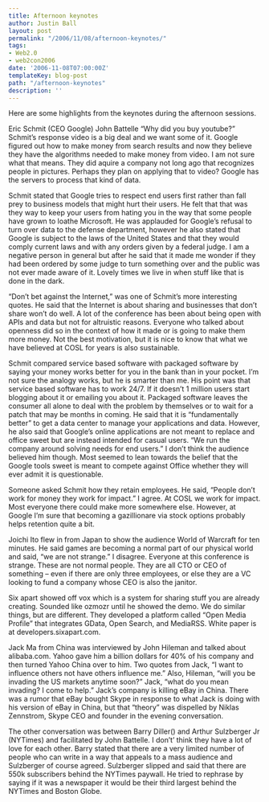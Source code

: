 ```yaml
---
title: Afternoon keynotes
author: Justin Ball
layout: post
permalink: "/2006/11/08/afternoon-keynotes/"
tags:
- Web2.0
- web2con2006
date: '2006-11-08T07:00:00Z'
templateKey: blog-post
path: "/afternoon-keynotes"
description: ''
---
```


Here are some highlights from the keynotes during the afternoon sessions.

Eric Schmit (CEO Google) John Battelle
“Why did you buy youtube?” Schmit’s response video is a big deal and we want some of it. Google figured out how to make money from search results and now they believe they have the algorithms needed to make money from video. I am not sure what that means. They did aquire a company not long ago that recognizes people in pictures. Perhaps they plan on applying that to video? Google has the servers to process that kind of data.

Schmit stated that Google tries to respect end users first rather than fall prey to business models that might hurt their users. He felt that that was they way to keep your users from hating you in the way that some people have grown to loathe Microsoft. He was applauded for Google’s refusal to turn over data to the defense department, however he also stated that Google is subject to the laws of the United States and that they would comply current laws and with any orders given by a federal judge. I am a negative person in general but after he said that it made me wonder if they had been ordered by some judge to turn something over and the public was not ever made aware of it. Lovely times we live in when stuff like that is done in the dark.

“Don’t bet against the Internet,” was one of Schmit’s more interesting quotes. He said that the Internet is about sharing and businesses that don’t share won’t do well. A lot of the conference has been about being open with APIs and data but not for altruistic reasons. Everyone who talked about openness did so in the context of how it made or is going to make them more money. Not the best motivation, but it is nice to know that what we have believed at COSL for years is also sustainable.

Schmit compared service based software with packaged software by saying your money works better for you in the bank than in your pocket. I’m not sure the analogy works, but he is smarter than me. His point was that service based software has to work 24/7. If it doesn’t 1 million users start blogging about it or emailing you about it. Packaged software leaves the consumer all alone to deal with the problem by themselves or to wait for a patch that may be months in coming. He said that it is “fundamentally better” to get a data center to manage your applications and data. However, he also said that Google’s online applications are not meant to replace and office sweet but are instead intended for casual users. “We run the company around solving needs for end users.” I don’t think the audience believed him though. Most seemed to lean towards the belief that the Google tools sweet is meant to compete against Office whether they will ever admit it is questionable.

Someone asked Schmit how they retain employees. He said, “People don’t work for money they work for impact.” I agree. At COSL we work for impact. Most everyone there could make more somewhere else. However, at Google I’m sure that becoming a gazillionare via stock options probably helps retention quite a bit.

Joichi Ito flew in from Japan to show the audience World of Warcraft for ten minutes. He said games are becoming a normal part of our physical world and said, “we are not strange.” I disagree. Everyone at this conference is strange. These are not normal people. They are all CTO or CEO of something – even if there are only three employees, or else they are a VC looking to fund a company whose CEO is also the janitor.

Six apart showed off vox which is a system for sharing stuff you are already creating. Sounded like ozmozr until he showed the demo. We do similar things, but are different. They developed a platform called “Open Media Profile” that integrates GData, Open Search, and MediaRSS. White paper is at developers.sixapart.com.

Jack Ma from China was interviewed by John Hileman and talked about alibaba.com. Yahoo gave him a billion dollars for 40% of his company and then turned Yahoo China over to him. Two quotes from Jack, “I want to influence others not have others influence me.” Also, Hileman, “will you be invading the US markets anytime soon?” Jack, “what do you mean invading? I come to help.” Jack’s company is killing eBay in China. There was a rumor that eBay bought Skype in response to what Jack is doing with his version of eBay in China, but that “theory” was dispelled by Niklas Zennstrom, Skype CEO and founder in the evening conversation.

The other conversation was between Barry Diller() and Arthur Sulzberger Jr (NYTimes) and facilitated by John Battelle. I don’t’ think they have a lot of love for each other. Barry stated that there are a very limited number of people who can write in a way that appeals to a mass audience and Sulzberger of course agreed. Sulzberger slipped and said that there are 550k subscribers behind the NYTimes paywall. He tried to rephrase by saying if it was a newspaper it would be their third largest behind the NYTimes and Boston Globe.

